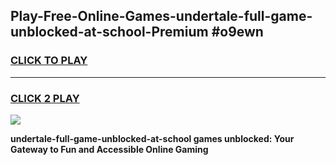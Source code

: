 
## Play-Free-Online-Games-undertale-full-game-unblocked-at-school-Premium #o9ewn
<h3>
<a href="https://premium.freeplayer.one?title=undertale-full-game-unblocked-at-school&ref=8M">CLICK TO PLAY</a></h3>
<hr>

<h3>
<a href="https://premium.freeplayer.one?title=undertale-full-game-unblocked-at-school&ref=8M">CLICK 2 PLAY</a>
  
</h3>

<a href="https://premium.freeplayer.one?title=undertale-full-game-unblocked-at-school&ref=8M"><img src="https://clearcache.store/games.png"></a>


**undertale-full-game-unblocked-at-school games unblocked: Your Gateway to Fun and Accessible Online Gaming**

